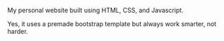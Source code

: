 My personal website built using HTML, CSS, and Javascript. 

Yes, it uses a premade bootstrap template but always work smarter, not harder.
